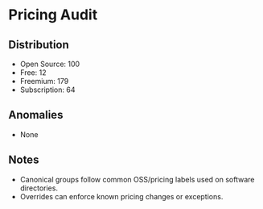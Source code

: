 # Pricing Audit

## Distribution
- Open Source: 100
- Free: 12
- Freemium: 179
- Subscription: 64

## Anomalies
- None

## Notes
- Canonical groups follow common OSS/pricing labels used on software directories.
- Overrides can enforce known pricing changes or exceptions.